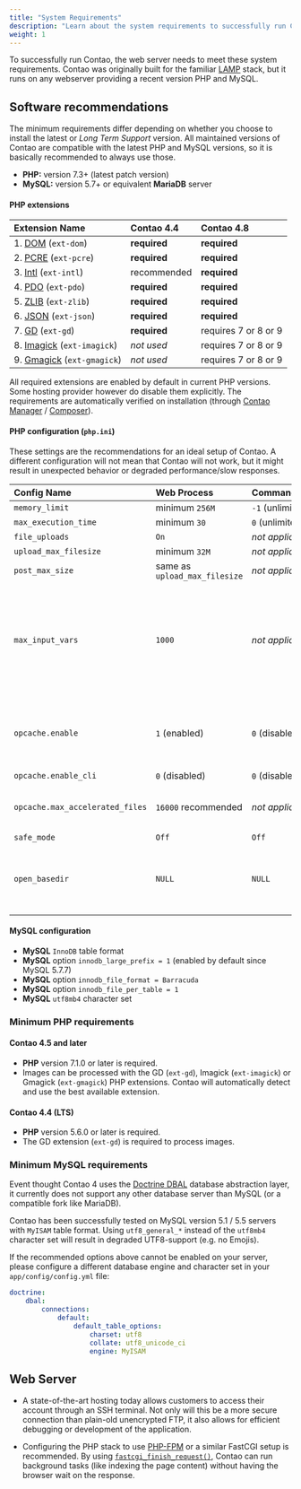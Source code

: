 ```yaml
---
title: "System Requirements"
description: "Learn about the system requirements to successfully run Contao"
weight: 1
---
```


To successfully run Contao, the web server needs to meet these system requirements.
Contao was originally built for the familiar [LAMP][LAMP] stack, but it 
runs on any webserver providing a recent version PHP and MySQL.


## Software recommendations

The minimum requirements differ depending on whether you choose to install the
latest or _Long Term Support_ version. All maintained versions of Contao
are compatible with the latest PHP and MySQL versions, so it is basically
recommended to always use those.

- **PHP:** version 7.3+ (latest patch version)
- **MySQL:** version 5.7+ or equivalent **MariaDB** server 


#### PHP extensions

| Extension Name                                      | Contao 4.4   | Contao 4.8           |
|:----------------------------------------------------|:-------------|:---------------------|
| 1. [DOM][ext-dom] (`ext-dom`)             | **required** | **required**         |
| 2. [PCRE][ext-pcre] (`ext-pcre`)          | **required** | **required**         |
| 3. [Intl][ext-intl] (`ext-intl`)          | recommended  | **required**         |
| 4. [PDO][ext-pdo] (`ext-pdo`)             | **required** | **required**         |
| 5. [ZLIB][ext-zlib] (`ext-zlib`)          | **required** | **required**         |
| 6. [JSON][ext-json] (`ext-json`)          | **required** | **required**         |
| 7. [GD][ext-gd] (`ext-gd`)                | **required** | requires 7 or 8 or 9 |
| 8. [Imagick][ext-imagick] (`ext-imagick`) | _not used_   | requires 7 or 8 or 9 |
| 9. [Gmagick][ext-gmagick] (`ext-gmagick`) | _not used_   | requires 7 or 8 or 9 |


All required extensions are enabled by default in current PHP versions. 
Some hosting provider however do disable them explicitly.
The requirements are automatically verified on installation
(through [Contao Manager][Manager] / [Composer][Composer]).


#### PHP configuration (`php.ini`)

These settings are the recommendations for an ideal setup of Contao.
A different configuration will not mean that Contao will not work, but it 
might result in unexpected behavior or degraded performance/slow responses.


| Config Name                     | Web Process                   | Command&nbsp;Line     | Notes                                                                                                                |
|:--------------------------------|:------------------------------|:-----------------|:---------------------------------------------------------------------------------------------------------------------|
| `memory_limit`                  | minimum `256M`                | `-1` (unlimited) |                                                                                                                      |
| `max_execution_time`            | minimum `30`                  | `0` (unlimited)  |                                                                                                                      |
| `file_uploads`                  | `On`                          | _not applicable_ |                                                                                                                      |
| `upload_max_filesize`           | minimum `32M`                 | _not applicable_ |                                                                                                                      |
| `post_max_size`                 | same as `upload_max_filesize` | _not applicable_ |                                                                                                                      |
| `max_input_vars`                | `1000`                        | _not applicable_ | Might need more if a lot of extensions are installed. Increase if the user access rights cannot be stored correctly. |
| `opcache.enable`                | `1` (enabled)                 | `0` (disabled)   | Disabling Opcode Cache will greatly impact performance.                                                              |
| `opcache.enable_cli`            | `0` (disabled)                | `0` (disabled)   |                                                                                                                      |
| `opcache.max_accelerated_files` | `16000` recommended           | _not applicable_ | A lower value can result in unnecessary slowdown.                                                                    |
| `safe_mode`                     | `Off`                         | `Off`            |                                                                                                                      |
| `open_basedir`                  | `NULL`                        | `NULL`           | If active, make sure the system's temporary directory is accessible.                                                 |


#### MySQL configuration

- **MySQL** `InnoDB` table format
- **MySQL** option `innodb_large_prefix = 1` (enabled by default since MySQL 5.7.7)
- **MySQL** option `innodb_file_format = Barracuda`
- **MySQL** option `innodb_file_per_table = 1`
- **MySQL** `utf8mb4` character set


### Minimum PHP requirements

#### Contao 4.5 and later

- **PHP** version 7.1.0 or later is required.
- Images can be processed with the GD (`ext-gd`), Imagick (`ext-imagick`) or Gmagick (`ext-gmagick`) PHP extensions.
  Contao will automatically detect and use the best available extension.


#### Contao 4.4 (LTS)

- **PHP** version 5.6.0 or later is required.
- The GD extension (`ext-gd`) is required to process images.


### Minimum MySQL requirements

Event thought Contao 4 uses the [Doctrine DBAL][DBAL] database abstraction layer,
it currently does not support any other database server than MySQL
(or a compatible fork like MariaDB).

Contao has been successfully tested on MySQL version 5.1 / 5.5 servers with 
`MyISAM` table format. Using `utf8_general_*` instead of the `utf8mb4` 
character set will result in degraded UTF8-support (e.g. no Emojis).
 
If the recommended options above cannot be enabled on
your server, please configure a different database engine and character set
in your `app/config/config.yml` file:

```yml
doctrine:
    dbal:
        connections:
            default:
                default_table_options:
                    charset: utf8
                    collate: utf8_unicode_ci
                    engine: MyISAM
```


## Web Server

- A state-of-the-art hosting today allows customers to access
  their account through an SSH terminal. Not only will this be a more
  secure connection than plain-old unencrypted FTP, it also allows for 
  efficient debugging or development of the application.

- Configuring the PHP stack to use [PHP-FPM][FPM] or a similar FastCGI
  setup is recommended. By using [`fastcgi_finish_request()`][fcgi], Contao can
  run background tasks (like indexing the page content) without having
  the browser wait on the response.


[LAMP]: https://en.wikipedia.org/wiki/LAMP_(software_bundle)
[FPM]: https://php-fpm.org
[DBAL]: https://www.doctrine-project.org/projects/dbal.html
[Manager]: https://contao.org/de/download.html
[Composer]: https://getcomposer.org
[ext-zlib]: https://www.php.net/manual/en/book.zlib.php
[ext-dom]: https://www.php.net/manual/en/book.dom.php
[ext-pcre]: https://www.php.net/manual/en/book.pcre.php
[ext-intl]: https://www.php.net/manual/en/book.intl.php
[ext-pdo]: https://www.php.net/manual/en/book.pdo.php
[ext-json]: https://www.php.net/manual/en/book.json.php
[ext-gd]: https://www.php.net/manual/en/book.image.php
[ext-imagick]: https://www.php.net/manual/en/book.imagick.php
[ext-gmagick]: https://www.php.net/manual/en/book.gmagick.php
[fcgi]: https://www.php.net/manual/en/function.fastcgi-finish-request.php
